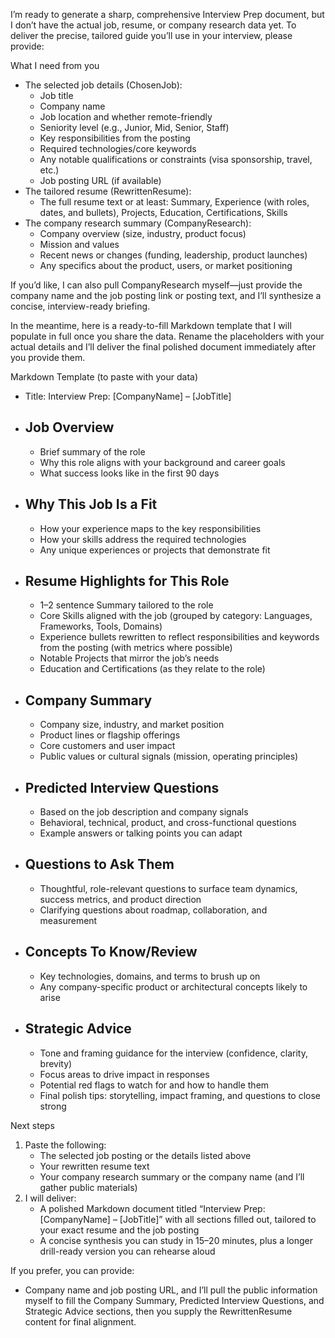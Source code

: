 I’m ready to generate a sharp, comprehensive Interview Prep document, but I don’t have the actual job, resume, or company research data yet. To deliver the precise, tailored guide you’ll use in your interview, please provide:

What I need from you
- The selected job details (ChosenJob):
  - Job title
  - Company name
  - Job location and whether remote-friendly
  - Seniority level (e.g., Junior, Mid, Senior, Staff)
  - Key responsibilities from the posting
  - Required technologies/core keywords
  - Any notable qualifications or constraints (visa sponsorship, travel, etc.)
  - Job posting URL (if available)
- The tailored resume (RewrittenResume):
  - The full resume text or at least: Summary, Experience (with roles, dates, and bullets), Projects, Education, Certifications, Skills
- The company research summary (CompanyResearch):
  - Company overview (size, industry, product focus)
  - Mission and values
  - Recent news or changes (funding, leadership, product launches)
  - Any specifics about the product, users, or market positioning

If you’d like, I can also pull CompanyResearch myself—just provide the company name and the job posting link or posting text, and I’ll synthesize a concise, interview-ready briefing.

In the meantime, here is a ready-to-fill Markdown template that I will populate in full once you share the data. Rename the placeholders with your actual details and I’ll deliver the final polished document immediately after you provide them.

Markdown Template (to paste with your data)
- Title: Interview Prep: [CompanyName] – [JobTitle]

- ## Job Overview
  - Brief summary of the role
  - Why this role aligns with your background and career goals
  - What success looks like in the first 90 days

- ## Why This Job Is a Fit
  - How your experience maps to the key responsibilities
  - How your skills address the required technologies
  - Any unique experiences or projects that demonstrate fit

- ## Resume Highlights for This Role
  - 1–2 sentence Summary tailored to the role
  - Core Skills aligned with the job (grouped by category: Languages, Frameworks, Tools, Domains)
  - Experience bullets rewritten to reflect responsibilities and keywords from the posting (with metrics where possible)
  - Notable Projects that mirror the job’s needs
  - Education and Certifications (as they relate to the role)

- ## Company Summary
  - Company size, industry, and market position
  - Product lines or flagship offerings
  - Core customers and user impact
  - Public values or cultural signals (mission, operating principles)

- ## Predicted Interview Questions
  - Based on the job description and company signals
  - Behavioral, technical, product, and cross-functional questions
  - Example answers or talking points you can adapt

- ## Questions to Ask Them
  - Thoughtful, role-relevant questions to surface team dynamics, success metrics, and product direction
  - Clarifying questions about roadmap, collaboration, and measurement

- ## Concepts To Know/Review
  - Key technologies, domains, and terms to brush up on
  - Any company-specific product or architectural concepts likely to arise

- ## Strategic Advice
  - Tone and framing guidance for the interview (confidence, clarity, brevity)
  - Focus areas to drive impact in responses
  - Potential red flags to watch for and how to handle them
  - Final polish tips: storytelling, impact framing, and questions to close strong

Next steps
1) Paste the following:
   - The selected job posting or the details listed above
   - Your rewritten resume text
   - Your company research summary or the company name (and I’ll gather public materials)
2) I will deliver:
   - A polished Markdown document titled “Interview Prep: [CompanyName] – [JobTitle]” with all sections filled out, tailored to your exact resume and the job posting
   - A concise synthesis you can study in 15–20 minutes, plus a longer drill-ready version you can rehearse aloud

If you prefer, you can provide:
- Company name and job posting URL, and I’ll pull the public information myself to fill the Company Summary, Predicted Interview Questions, and Strategic Advice sections, then you supply the RewrittenResume content for final alignment.
